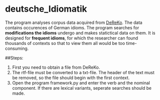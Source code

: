 # deutsche_Idiomatik

The program analyses corpus data acquired from [DeReKo](https://cosmas2.ids-mannheim.de/cosmas2-web/).
The data contains occurences of German idioms. 
The program searches for **modifications the idioms** undergo and makes statictical data on them.
It is designed for **frequent idioms**, for which the researcher can found thousands of contexts 
so that to view them all would be too time-consuming.

##Steps:
1) First you need to obtain a file from DeReKo.
2) The rtf-file must be converted to a txt-file.
The header of the text must be removed, so the file should begin with the first context.
3) Open the program framework.py and enter the verb and the nominal component.
If there are lexical variants, seperate searches should be made.
